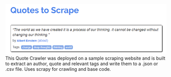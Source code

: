 ![alt text](img/header.png)
This Quote Crawler was deployed on a sample scraping website and is built to extract an author, quote and relevant tags and write them to a .json or .csv file. Uses scrapy for crawling and base code.
